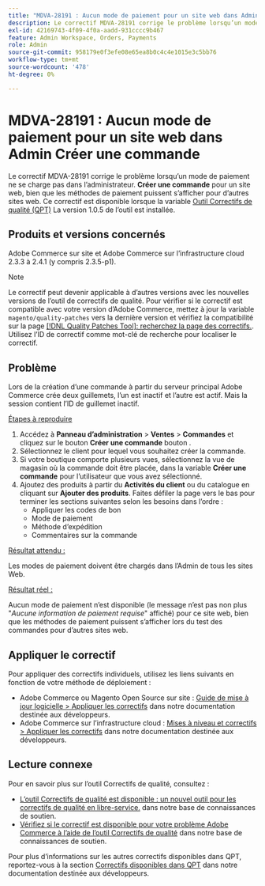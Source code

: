 ```yaml
---
title: "MDVA-28191 : Aucun mode de paiement pour un site web dans Admin Créer une commande"
description: Le correctif MDVA-28191 corrige le problème lorsqu’un mode de paiement ne se charge pas dans l’Admin **Créer une commande** pour un site web, bien que les méthodes de paiement puissent s’afficher pour d’autres sites web.  Ce correctif est disponible lorsque l’outil [Outil de correctifs de qualité (QPT)](/help/announcements/adobe-commerce-announcements/magento-quality-patches-released-new-tool-to-self-serve-quality-patches.md) version 1.0.5 est installé.
exl-id: 42169743-4f09-4f0a-aadd-931cccc9b467
feature: Admin Workspace, Orders, Payments
role: Admin
source-git-commit: 958179e0f3efe08e65ea8b0c4c4e1015e3c5bb76
workflow-type: tm+mt
source-wordcount: '478'
ht-degree: 0%

---
```


# MDVA-28191 : Aucun mode de paiement pour un site web dans Admin Créer une commande

Le correctif MDVA-28191 corrige le problème lorsqu’un mode de paiement ne se charge pas dans l’administrateur. **Créer une commande** pour un site web, bien que les méthodes de paiement puissent s’afficher pour d’autres sites web.  Ce correctif est disponible lorsque la variable [Outil Correctifs de qualité (QPT)](/help/announcements/adobe-commerce-announcements/magento-quality-patches-released-new-tool-to-self-serve-quality-patches.md) La version 1.0.5 de l’outil est installée.

## Produits et versions concernés

Adobe Commerce sur site et Adobe Commerce sur l’infrastructure cloud 2.3.3 à 2.4.1 (y compris 2.3.5-p1).

>[!NOTE]
>
>Le correctif peut devenir applicable à d’autres versions avec les nouvelles versions de l’outil de correctifs de qualité. Pour vérifier si le correctif est compatible avec votre version d’Adobe Commerce, mettez à jour la variable `magento/quality-patches` vers la dernière version et vérifiez la compatibilité sur la page [[!DNL Quality Patches Tool]: recherchez la page des correctifs.](https://devdocs.magento.com/quality-patches/tool.html#patch-grid). Utilisez l’ID de correctif comme mot-clé de recherche pour localiser le correctif.

## Problème

Lors de la création d’une commande à partir du serveur principal Adobe Commerce crée deux guillemets, l’un est inactif et l’autre est actif. Mais la session contient l’ID de guillemet inactif.

<u>Étapes à reproduire</u>

1. Accédez à **Panneau d’administration** > **Ventes** > **Commandes** et cliquez sur le bouton **Créer une commande** bouton .
1. Sélectionnez le client pour lequel vous souhaitez créer la commande.
1. Si votre boutique comporte plusieurs vues, sélectionnez la vue de magasin où la commande doit être placée, dans la variable **Créer une commande** pour l’utilisateur que vous avez sélectionné.
1. Ajoutez des produits à partir du **Activités du client** ou du catalogue en cliquant sur **Ajouter des produits**. Faites défiler la page vers le bas pour terminer les sections suivantes selon les besoins dans l’ordre :
   * Appliquer les codes de bon
   * Mode de paiement
   * Méthode d’expédition
   * Commentaires sur la commande

<u>Résultat attendu :</u>

Les modes de paiement doivent être chargés dans l’Admin de tous les sites Web.

<u>Résultat réel :</u>

Aucun mode de paiement n’est disponible (le message n’est pas non plus &quot;*Aucune information de paiement requise*&quot; affiché) pour ce site web, bien que les méthodes de paiement puissent s’afficher lors du test des commandes pour d’autres sites web.

## Appliquer le correctif

Pour appliquer des correctifs individuels, utilisez les liens suivants en fonction de votre méthode de déploiement :

* Adobe Commerce ou Magento Open Source sur site : [Guide de mise à jour logicielle > Appliquer les correctifs](https://devdocs.magento.com/guides/v2.4/comp-mgr/patching/mqp.html) dans notre documentation destinée aux développeurs.
* Adobe Commerce sur l’infrastructure cloud : [Mises à niveau et correctifs > Appliquer les correctifs](https://devdocs.magento.com/cloud/project/project-patch.html) dans notre documentation destinée aux développeurs.

## Lecture connexe

Pour en savoir plus sur l’outil Correctifs de qualité, consultez :

* [L’outil Correctifs de qualité est disponible : un nouvel outil pour les correctifs de qualité en libre-service.](/help/announcements/adobe-commerce-announcements/magento-quality-patches-released-new-tool-to-self-serve-quality-patches.md) dans notre base de connaissances de soutien.
* [Vérifiez si le correctif est disponible pour votre problème Adobe Commerce à l’aide de l’outil Correctifs de qualité](/help/support-tools/patches-available-in-qpt-tool/check-patch-for-magento-issue-with-magento-quality-patches.md) dans notre base de connaissances de soutien.

Pour plus d’informations sur les autres correctifs disponibles dans QPT, reportez-vous à la section [Correctifs disponibles dans QPT](https://devdocs.magento.com/quality-patches/tool.html#patch-grid) dans notre documentation destinée aux développeurs.
